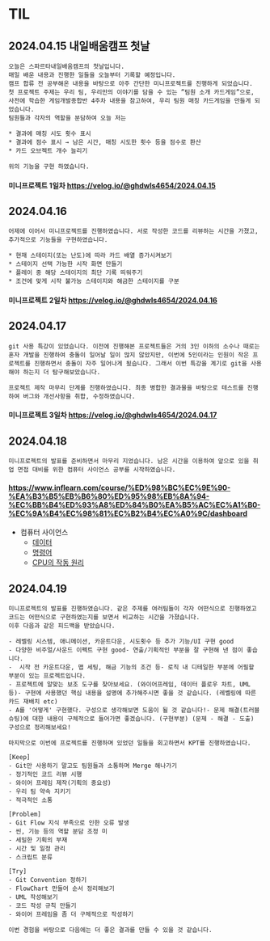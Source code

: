 # TIL
## 2024.04.15 내일배움캠프 첫날
    오늘은 스파르타내일배움캠프의 첫날입니다.
    매일 배운 내용과 진행한 일들을 오늘부터 기록할 예정입니다.
    캠프 합류 전 공부해온 내용을 바탕으로 아주 간단한 미니프로젝트를 진행하게 되었습니다.
    첫 프로젝트 주제는 우리 팀, 우리만의 이야기를 담을 수 있는 ”팀원 소개 카드게임”으로, 사전에 학습한 게임개발종합반 4주차 내용을 참고하여, 우리 팀원 매칭 카드게임을 만들게 되었습니다.
    팀원들과 각자의 역할을 분담하여 오늘 저는

    * 결과에 매칭 시도 횟수 표시
    * 결과에 점수 표시 → 남은 시간, 매칭 시도한 횟수 등을 점수로 환산
    * 카드 오브젝트 개수 늘리기

    위의 기능을 구현 하였습니다.
#### 미니프로젝트 1일차 https://velog.io/@ghdwls4654/2024.04.15

## 2024.04.16
    어제에 이어서 미니프로젝트를 진행하였습니다. 서로 작성한 코드를 리뷰하는 시간을 가졌고, 추가적으로 기능들을 구현하였습니다.

    * 현재 스테이지(또는 난도)에 따라 카드 배열 증가시켜보기
    * 스테이지 선택 가능한 시작 화면 만들기
    * 플레이 중 해당 스테이지의 최단 기록 띄워주기
    * 조건에 맞게 시작 불가능 스테이지와 해금한 스테이지를 구분

#### 미니프로젝트 2일차 https://velog.io/@ghdwls4654/2024.04.16

## 2024.04.17
    git 사용 특강이 있었습니다. 이전에 진행해본 프로젝트들은 거의 3인 이하의 소수나 때로는 혼자 개발을 진행하여 충돌이 일어날 일이 많지 않았지만, 이번에 5인이라는 인원이 작은 프로젝트를 진행하면서 충돌이 자주 일어나게 됬습니다. 그래서 이번 특강을 계기로 git을 사용해야 하는지 더 탐구해보았습니다.

    프로젝트 제작 마무리 단계를 진행하였습니다. 최종 병합한 결과물을 바탕으로 테스트를 진행하여 버그와 개선사항을 취합, 수정하였습니다.

#### 미니프로젝트 3일차 https://velog.io/@ghdwls4654/2024.04.17

## 2024.04.18
    미니프로젝트의 발표를 준비하면서 마무리 지었습니다. 남은 시간을 이용하여 앞으로 있을 취업 면접 대비를 위한 컴퓨터 사이언스 공부를 시작하였습니다.
#### https://www.inflearn.com/course/%ED%98%BC%EC%9E%90-%EA%B3%B5%EB%B6%80%ED%95%98%EB%8A%94-%EC%BB%B4%ED%93%A8%ED%84%B0%EA%B5%AC%EC%A1%B0-%EC%9A%B4%EC%98%81%EC%B2%B4%EC%A0%9C/dashboard
* 컴퓨터 사이언스
    * [데이터](https://github.com/hongjinkim/TIL/blob/main/%EC%BB%B4%ED%93%A8%ED%84%B0%EA%B5%AC%EC%A1%B0%20%2B%20%EC%9A%B4%EC%98%81%EC%B2%B4%EC%A0%9C/%EB%8D%B0%EC%9D%B4%ED%84%B0.md)
    * [명령어](https://github.com/hongjinkim/TIL/blob/main/%EC%BB%B4%ED%93%A8%ED%84%B0%EA%B5%AC%EC%A1%B0%20%2B%20%EC%9A%B4%EC%98%81%EC%B2%B4%EC%A0%9C/%EB%AA%85%EB%A0%B9%EC%96%B4.md)
    * [CPU의 작동 원리](https://github.com/hongjinkim/TIL/blob/main/%EC%BB%B4%ED%93%A8%ED%84%B0%EA%B5%AC%EC%A1%B0%20%2B%20%EC%9A%B4%EC%98%81%EC%B2%B4%EC%A0%9C/CPU%EC%9D%98%20%EC%9E%91%EB%8F%99%20%EC%9B%90%EB%A6%AC.md)

## 2024.04.19
    미니프로젝트의 발표를 진행하였습니다. 같은 주제를 여러팀들이 각자 어떤식으로 진행하였고 코드는 어떤식으로 구현하였는지를 보면서 비교하는 시간을 가졌습니다.
    이후 다음과 같은 피드백을 받았습니다.

    - 레벨링 시스템, 애니메이션, 카운트다운, 시도횟수 등 추가 기능/UI 구현 good
    - 다양한 비주얼/사운드 이펙트 구현 good- 연출/기획적인 부분을 잘 구현해 낸 점이 좋습니다.
    -  시작 전 카운트다운, 맵 세팅, 해금 기능의 조건 등- 로직 내 디테일한 부분에 어필할 부분이 있는 프로젝트입니다.
    - 프로젝트에 알맞는 보조 도구를 찾아보세요. (와이어프레임, 데이터 플로우 차트, UML 등)- 구현에 사용했던 핵심 내용을 설명에 추가해주시면 좋을 것 같습니다. (레벨링에 따른 카드 재배치 etc)
    - A를 '어떻게' 구현했다. 구성으로 생각해보면 도움이 될 것 같습니다!- 문제 해결(트러블 슈팅)에 대한 내용이 구체적으로 들어가면 좋겠습니다. (구현부분) (문제 - 해결 - 도출) 구성으로 정리해보세요!

    마지막으로 이번에 프로젝트를 진행하며 있었던 일들을 회고하면서 KPT를 진행하였습니다.

    [Keep]
    - Git만 사용하기 말고도 팀원들과 소통하며 Merge 해나가기
    - 정기적인 코드 리뷰 시행
    - 와이어 프레임 제작(기획의 중요성)
    - 우리 팀 약속 지키기
    - 적극적인 소통

    [Problem]
    - Git Flow 지식 부족으로 인한 오류 발생
    - 씬, 기능 등의 역할 분담 조정 미
    - 세밀한 기획의 부재
    - 시간 및 일정 관리
    - 스크립트 분류

    [Try]
    - Git Convention 정하기
    - FlowChart 만들어 순서 정리해보기
    - UML 작성해보기
    - 코드 작성 규칙 만들기
    - 와이어 프레임을 좀 더 구체적으로 작성하기

    이번 경험을 바탕으로 다음에는 더 좋은 결과를 만들 수 있을 것 같습니다.




